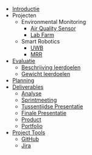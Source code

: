 * [Introductie](./README.md)
* Projecten
  * Environmental Monitoring
    * [Air Quality Sensor](./projecten/enmo/air-quality-sensor.md)
    * [Lab Farm](./projecten/enmo/lab_farm.md)
  * Smart Robotics
    * [UWB](./projecten/srob/uwb.md)
    * [MRR](./projecten/srob/mrr.md)
* [Evaluatie](./evaluatie/README.md)
  * [Beschrijving leerdoelen](./evaluatie/beschrijving_leerdoelen.md)
  * [Gewicht leerdoelen](./evaluatie/gewicht_leerdoelen.md)
* [Planning](./planning.md)
* [Deliverables](./deliverables/README.md)
  * [Analyse](./deliverables/analyse.md)
  * [Sprintmeeting](./deliverables/sprintmeeting.md)
  * [Tussentijdse Presentatie](./deliverables/tussentijdse_presentatie.md)
  * [Finale Presentatie](./deliverables/finale_presentatie.md)
  * [Product](./deliverables/product.md)
  * [Portfolio](./deliverables/portfolio.md)
* [Project Tools](./README.md)
  * [GitHub](./README.md)
  * [Jira](./README.md)
